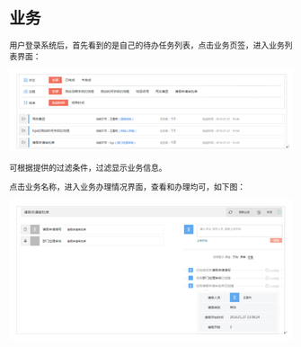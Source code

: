 # 业务

用户登录系统后，首先看到的是自己的待办任务列表，点击业务页签，进入业务列表界面：

![](/articles/approval/2-/images/image37.png)

可根据提供的过滤条件，过滤显示业务信息。

点击业务名称，进入业务办理情况界面，查看和办理均可，如下图：

![](/articles/approval/2-/images/image38.png)

